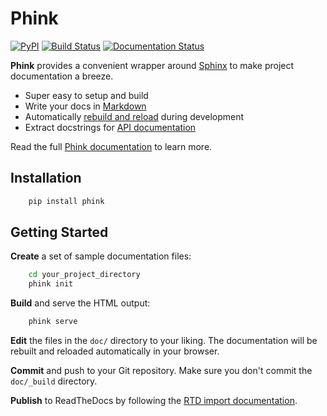 # Phink

<!--
This `README.md` file was autogenerated by **Phink**.
You can replace it with a description of your project.

This file is saved to your root project directory and symlinked into the `doc/` directory.
-->

[![PyPI](https://img.shields.io/pypi/v/phink.svg)](https://pypi.org/pypi/phink)
[![Build Status](https://travis-ci.com/sneakypete81/phink.svg?branch=master)](https://travis-ci.com/sneakypete81/phink)
[![Documentation Status](https://readthedocs.org/projects/phink/badge/?version=latest)](https://phink.readthedocs.io/)

**Phink** provides a convenient wrapper around [Sphinx](http://www.sphinx-doc.org) to make project documentation a breeze.

* Super easy to setup and build
* Write your docs in [Markdown](https://recommonmark.readthedocs.io)
* Automatically [rebuild and reload](https://livereload.readthedocs.io) during development
* Extract docstrings for [API documentation](http://www.sphinx-doc.org/en/master/usage/extensions/napoleon.html)

Read the full [Phink documentation](https://phink.readthedocs.io/) to learn more.

## Installation
```sh
    pip install phink
```

## Getting Started

**Create** a set of sample documentation files:

```sh
    cd your_project_directory
    phink init
```

**Build** and serve the HTML output:

```sh
    phink serve
```

**Edit** the files in the `doc/` directory to your liking.
The documentation will be rebuilt and reloaded automatically in your browser.

**Commit** and push to your Git repository.
Make sure you don't commit the `doc/_build` directory.

**Publish** to ReadTheDocs by following the [RTD import documentation](https://docs.readthedocs.io/en/stable/intro/import-guide.html).

